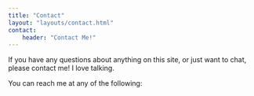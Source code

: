 ```yaml
---
title: "Contact"
layout: "layouts/contact.html"
contact:
    header: "Contact Me!"
---
```


If you have any questions about anything on this site, or just want to chat, please contact me! I love talking.

You can reach me at any of the following: